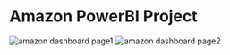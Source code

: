  # Amazon PowerBI Project
 
![amazon dashboard page1](https://github.com/user-attachments/assets/1b953dcf-2818-427c-aeeb-23e50b84f441)
![amazon dashboard page2](https://github.com/user-attachments/assets/e8b6ecd9-c691-4bf8-ab3c-2d235b2b0d54)
